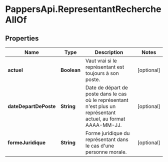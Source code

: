 # PappersApi.RepresentantRechercheAllOf

## Properties

Name | Type | Description | Notes
------------ | ------------- | ------------- | -------------
**actuel** | **Boolean** | Vaut vrai si le représentant est toujours à son poste. | [optional] 
**dateDepartDePoste** | **String** | Date de départ de poste dans le cas où le représentant n&#39;est plus un représentant actuel, au format AAAA-MM-JJ. | [optional] 
**formeJuridique** | **String** | Forme juridique du représentant dans le cas d&#39;une personne morale. | [optional] 


